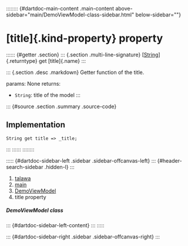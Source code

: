 :::::::: {#dartdoc-main-content .main-content above-sidebar="main/DemoViewModel-class-sidebar.html" below-sidebar=""}
<div>

# [title]{.kind-property} property

</div>

:::::: {#getter .section}
::: {.section .multi-line-signature}
[[String](https://api.flutter.dev/flutter/dart-core/String-class.html)]{.returntype}
get [title]{.name}
:::

::: {.section .desc .markdown}
Getter function of the title.

params: None returns:

-   `String`: title of the model
:::

::: {#source .section .summary .source-code}
## Implementation

``` language-dart
String get title => _title;
```
:::
::::::
::::::::

::::: {#dartdoc-sidebar-left .sidebar .sidebar-offcanvas-left}
::: {#header-search-sidebar .hidden-l}
:::

1.  [talawa](../../index.html)
2.  [main](../../main/)
3.  [DemoViewModel](../../main/DemoViewModel-class.html)
4.  title property

##### DemoViewModel class

::: {#dartdoc-sidebar-left-content}
:::
:::::

::: {#dartdoc-sidebar-right .sidebar .sidebar-offcanvas-right}
:::
